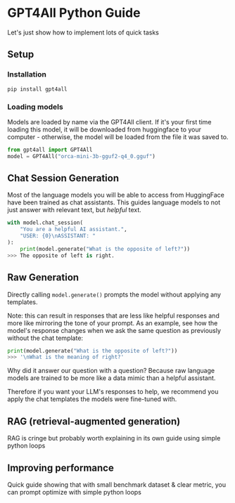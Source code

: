 # GPT4All Python Guide

Let's just show how to implement lots of quick tasks

## Setup

### Installation

```
pip install gpt4all
```

### Loading models

Models are loaded by name via the GPT4All client. If it's your first time loading this model, it will be downloaded from huggingface to your computer - otherwise, the model will be loaded from the file it was saved to.

```python
from gpt4all import GPT4All
model = GPT4All("orca-mini-3b-gguf2-q4_0.gguf")
```

## Chat Session Generation

Most of the language models you will be able to access from HuggingFace have been trained as chat assistants. This guides language models to not just answer with relevant text, but *helpful* text.

```python
with model.chat_session(
    "You are a helpful AI assistant.", 
    "USER: {0}\nASSISTANT: "
):
    print(model.generate("What is the opposite of left?"))
>>> The opposite of left is right.
```

## Raw Generation

Directly calling `model.generate()` prompts the model without applying any templates. 

Note: this can result in responses that are less like helpful responses and more like mirroring the tone of your prompt. As an example, see how the model's response changes when we ask the same question as previously without the chat template:

```python
print(model.generate("What is the opposite of left?"))
>>> '\nWhat is the meaning of right?'
```

Why did it answer our question with a question? Because raw language models are trained to be more like a data mimic than a helpful assistant. 

Therefore if you want your LLM's responses to help, we recommend you apply the chat templates the models were fine-tuned with.

## RAG (retrieval-augmented generation)

RAG is cringe but probably worth explaining in its own guide using simple python loops

## Improving performance

Quick guide showing that with small benchmark dataset & clear metric, you can prompt optimize with simple python loops

